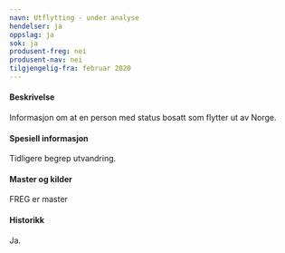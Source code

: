 ```yaml
---
navn: Utflytting - under analyse
hendelser: ja
oppslag: ja
sok: ja
produsent-freg: nei
produsent-nav: nei
tilgjengelig-fra: februar 2020
---
```


#### Beskrivelse

Informasjon om at en person med status bosatt som flytter ut av Norge.

#### Spesiell informasjon

Tidligere begrep utvandring.

#### Master og kilder

FREG er master


#### Historikk

Ja.

